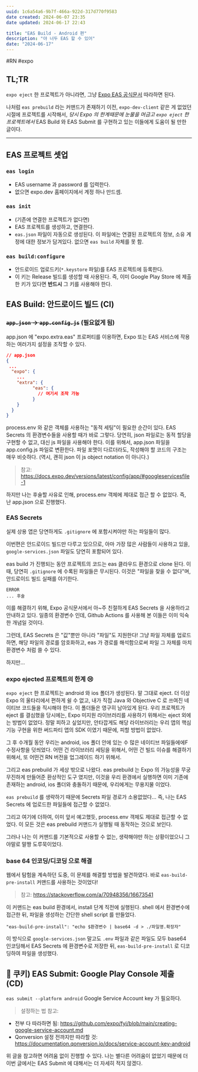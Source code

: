 ```yaml
---
uuid: 1c6a54a6-9b7f-466a-922d-317d770f9583
date created: 2024-06-07 23:35
date updated: 2024-06-17 22:43

title: "EAS Build - Android 편"
description: "야 너두 EAS 할 수 있어"
date: "2024-06-17"
---
```


#RN #expo

## TL;TR

`expo eject` 한 프로젝트가 아니라면, 그냥 [Expo EAS 공식문서](https://docs.expo.dev/build/introduction/) 따라하면 된다.

나처럼 `eas prebuild` 라는 커맨드가 존재하기 이전, `expo-dev-client` 같은 게 없었던 시절에 프로젝트를 시작해서, _당시 Expo 의 한계때문에 눈물을 머금고 `expo eject` 한 프로젝트에서_ EAS Build 와 EAS Submit 를 구현하고 있는 이들에게 도움이 될 만한 글이다.

---

## EAS 프로젝트 셋업

### `eas login`

- EAS username 과 password 를 입력한다.
- 없으면 expo.dev 홈페이지에서 계정 하나 만드셈.

### `eas init`

- (기존에 연결한 프로젝트가 없다면)
- EAS 프로젝트를 생성하고, 연결한다.
- `eas.json` 파일이 자동으로 생성된다. 이 파일에는 연결된 프로젝트의 정보, 소유 계정에 대한 정보가 담겨있다. 없으면 `eas build` 자체를 못 함.

### `eas build:configure`

- 안드로이드 업로드키(`*.keystore` 파일)를 EAS 프로젝트에 등록한다.
- 이 키는 Release 빌드를 생성할 때 사용된다. 즉, 이미 Google Play Store 에 제출한 키가 있다면 **반드시** 그 키를 사용해야 한다.

## EAS Build: 안드로이드 빌드 (CI)

### ~~`app.json` -> `app.config.js`~~ (필요없게 됨)

app.json 에 "expo.extra.eas" 프로퍼티를 이용하면, Expo 또는 EAS 서비스에 작용하는 여러가지 설정을 조작할 수 있다.

```json
// app.json
{
 ...
  "expo": {
	...
    "extra": {
	      "eas": {
	        // 여기서 조작 가능
	      }
    }
  }
}
```

process.env 와 같은 객체를 사용하는 "동적 세팅"이 필요한 순간이 있다. EAS Secrets 의 환경변수들을 사용할 때가 바로 그렇다. 당연히, json 파일로는 동적 할당을 구현할 수 없고, 대신 js 파일을 사용해야 한다. 이를 위해서, app.json 파일을 app.config.js 파일로 변환한다. 파일 포맷이 다르더라도, 작성해야 할 코드의 구조는 매우 비슷하다. (역시, 괜히 json 이 js object notation 이 아니다.)

> 참고: <https://docs.expo.dev/versions/latest/config/app/#googleservicesfile-1>

하지만 나는 후술할 사유로 인해, process.env 객체에 제대로 접근 할 수 없었다.
즉, 난 app.json 으로 진행했다.

### EAS Secrets

실제 상용 앱은 당연하게도 `.gitignore` 에 포함시켜야만 하는 파일들이 많다.

이번편은 안드로이드 빌드만 다루고 있으므로, 아마 가장 많은 사람들이 사용하고 있을, `google-services.json` 파일도 당연히 포함되어 있다.

eas build 가 진행되는 동안 프로젝트의 코드는 eas 클라우드 환경으로 clone 된다. 이 때, 당연히 `.gitignore` 에 수록된 파일들은 무시된다. 이것은 "파일을 찾을 수 없다"며, 안드로이드 빌드 실패를 야기한다.

```shell
ERROR
... 후술
```

이를 해결하기 위해, Expo 공식문서에서 아~주 친절하게 EAS Secrets 을 사용하라고 안내하고 있다. 일종의 환경변수 인데, Github Actions 를 사용해 본 이들은 이미 익숙한 개념일 것이다.

그런데, EAS Secrets 은 "값"뿐만 아니라 "파일"도 지원한다! 그냥 파일 자체를 업로드하면, 해당 파일의 경로를 암호화하고, eas 가 경로를 해석함으로써 파일 그 자체를 마치 환경변수 처럼 쓸 수 있다.

하지만...

### expo ejected 프로젝트의 한계 😢

`expo eject` 한 프로젝트는 android 와 ios 폴더가 생성된다. 말 그대로 eject. 더 이상 Expo 의 울타리에서 편하게 쉴 수 없고, 내가 직접 Java 와 Objective C 로 쓰여진 네이티브 코드들을 직시해야 한다. 이 폴더들은 영구히 남아있게 된다. 우리 프로젝트가 eject 를 결심했을 당시에는, Expo 미지원 라이브러리를 사용하기 위해서는 eject 외에는 방법이 없었다. 정말 피하고 싶었지만, 안타깝게도 해당 라이브러리는 우리 앱의 핵심기능 구현을 위한 써드파티 앱의 SDK 이였기 때문에, 피할 방법이 없었다.

그 후 수개월 동안 우리는 android, ios 폴더 안에 있는 수 많은 네이티브 파일들에에F 수정사항을 덧씌었다. 어떤 건 라이브러리 세팅을 위해서, 어떤 건 빌드 이슈를 해결하기 위해서, 또 어떤건 RN 버전을 업그레이드 하기 위해서.

그리고 eas prebuild 가 세상 밖으로 나왔다. eas prebuild 는 Expo 의 가능성을 무궁무진하게 만들어준 환상적인 도구 였지만, 이것을 우리 환경에서 실행하면 이미 기존에 존재하는 android, ios 폴더와 충돌하기 때문에, 우리에게는 무용지물 이었다.

`eas prebuild` 를 생략하기 때문에 Secrets 파일 경로가 소용없었다... 즉, 나는 EAS Secrets 에 업로드한 파일들에 접근할 수 없었다.

그리고 여기에 더하여, 이미 앞서 예고했듯, process.env 객체도 제대로 접근할 수 없었다. 이 모든 것은 eas prebuild 커맨드가 실행될 때 동작하는 것으로 보인다.

그러나 나는 이 커맨드를 기본적으로 사용할 수 없는, 생략해야만 하는 상황이었으니 그야말로 말짱 도루묵이었다.

### base 64 인코딩/디코딩 으로 해결

웹에서 탐험을 계속하던 도중, 이 문제를 해결할 방법을 발견하였다.
바로 `eas-build-pre-install` 커맨드를 사용하는 것이었다!

> 참고: <https://stackoverflow.com/a/70948356/16673541>

이 커맨드는 eas build 환경에서, install 단계 직전에 실행된다. shell 에서 환경변수에 접근한 뒤, 파일을 생성하는 간단한 shell script 를 만들었다.

```shell
"eas-build-pre-install": "echo $환경변수 | base64 -d > ./파일명.확장자"
```

이 방식으로 `google-services.json` 말고도 `.env` 파일과 같은 파일도 모두 base64 인코딩해서 EAS Secrets 에 환경변수로 저장한 뒤, `eas-build-pre-install` 로 디코딩하여 파일을 생성했다.

## 🍪 쿠키) EAS Submit: Google Play Console 제출 (CD)

`eas submit --platform android`
Google Service Account key 가 필요하다.

> 설정하는 법 참고:

- 전부 다 따라하면 됨: <https://github.com/expo/fyi/blob/main/creating-google-service-account.md>
- Qonversion 설정 전까지만 따라할 것: <https://documentation.qonversion.io/docs/service-account-key-android>

위 글을 참고하면 어려움 없이 진행할 수 있다. 나는 별다른 어려움이 없었기 때문에 더이번 글에서는 EAS Submit 에 대해서는 더 자세히 적지 않겠다.

